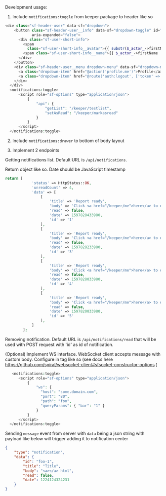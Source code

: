Development usage:

1. Include `notifications:toggle` from keeper package to header like so

```php
<div class="sf-header-user" data-sf="dropdown">
    <button class="sf-header-user__info" data-sf="dropdown-toggle" id="sf-header-user-menu" aria-haspopup="true"
            aria-expanded="false">
      <div class="sf-user-short-info">
        <span
          class="sf-user-short-info__avatar">{{ substr($_actor_->firstName, 0, 1) . substr($_actor_->lastName, 0, 1) }}</span>
        <span class="sf-user-short-info__name">{{ $_actor_->firstName . ' ' . $_actor_->lastName }}</span>
      </div>
    </button>
    <div class="sf-header-user__menu dropdown-menu" data-sf="dropdown-menu" aria-labelledby="sf-header-user-menu">
      <a class="dropdown-item" href="@action('profile.me')">Profile</a>
      <a class="dropdown-item" href="@route('auth:logout', ['token' => $_auth_->getToken()->getID()])">Log Out</a>
    </div>
  </div>
  <notifications:toggle>
      <script role="sf-options" type="application/json">
          {
              "api": {
                  "getList": "/keeper/testlist",
                  "setAsRead": "/keeper/markasread"
              }
          }
      </script>
  </notifications:toggle>
```

2. Include `notifications:drawer` to bottom of body layout

3. Implement 2 endpoints 

Getting notifications list. Default URL is `/api/notifications`.

Return object like so. Date should be JavaScript timestamp

```php
return [
            'status' => HttpStatus::OK,
            'unreadCount' => 4,
            'data' => [
                [
                    'title' => 'Report ready',
                    'body' => 'Click <a href="/keeper/me">here</a> to download',
                    'read' => false,
                    'date' => 1597828433980,
                    'id' => '1'
                ],
                [
                    'title' => 'Report ready',
                    'body' => 'Click <a href="/keeper/me">here</a> to download',
                    'read' => false,
                    'date' => 1597828233980,
                    'id' => '3'
                ],
                [
                    'title' => 'Report ready',
                    'body' => 'Click <a href="/keeper/me">here</a> to download',
                    'read' => false,
                    'date' => 1597828033980,
                    'id' => '4'
                ],
                [
                    'title' => 'Report ready',
                    'body' => 'Click <a href="/keeper/me">here</a> to download',
                    'read' => false,
                    'date' => 1597820033980,
                    'id' => '5'
                ],
            ]
        ];
```

Removing notification. Default URL is `/api/notifications/read` that will be used with POST request with 'id' as id of notification.



(Optional) Implement WS interface. WebSocket client accepts message with custom body. Configure in tag like so (see docs here     https://github.com/spiral/websocket-client#sfsocket-constructor-options )

```php
   <notifications:toggle>
      <script role="sf-options" type="application/json">
          {
              "ws": {
                "host": "some.domain.com",
                "port": "80",
                "path": "foo",
                "queryParams": { "bar": "1" }
              }
          }
      </script>
  </notifications:toggle>
```

Sending `message` event from server with `data` being a json string with payload like below will trigger adding it to notification center

```json
{
    "type": "notification",
    "data": {
        "id": "foo-1",
        "title": "Title",
        "body": "<a></a> html",
        "read": false,
        "date": 1224124324231
    }
}
```
